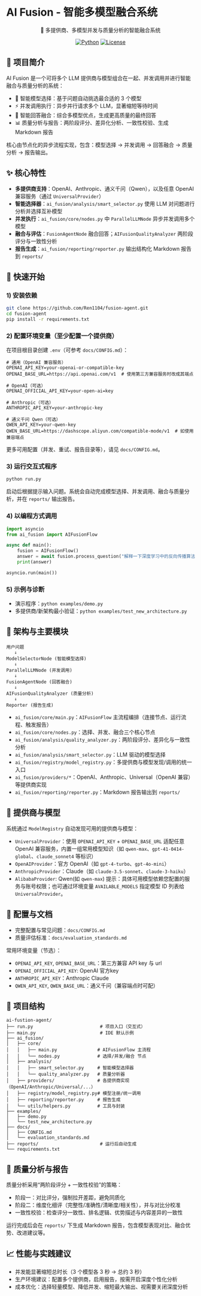# AI Fusion - 智能多模型融合系统

<div align="center">

🤖 多提供商、多模型并发与质量分析的智能融合系统

[![Python](https://img.shields.io/badge/Python-3.8+-blue.svg)](https://www.python.org/downloads/)
[![License](https://img.shields.io/badge/License-MIT-green.svg)](LICENSE)

</div>

## 📖 项目简介

AI Fusion 是一个可将多个 LLM 提供商与模型组合在一起、并发调用并进行智能融合与质量分析的系统：
- 🎯 智能模型选择：基于问题自动挑选最合适的 3 个模型
- ⚡ 并发调用执行：异步并行请求多个 LLM，显著缩短等待时间
- 🧠 智能回答融合：综合多模型优点，生成更高质量的最终回答
- 📊 质量分析与报告：两阶段评分、差异化分析、一致性校验、生成 Markdown 报告

核心由节点化的异步流程实现，包含：模型选择 → 并发调用 → 回答融合 → 质量分析 → 报告输出。

## ✨ 核心特性

- **多提供商支持**：OpenAI、Anthropic、通义千问（Qwen），以及任意 OpenAI 兼容服务（通过 `UniversalProvider`）
- **智能选择器**：`ai_fusion/analysis/smart_selector.py` 使用 LLM 对问题进行分析并选择互补模型
- **并发执行**：`ai_fusion/core/nodes.py` 中 `ParallelLLMNode` 异步并发调用多个模型
- **融合与评估**：`FusionAgentNode` 融合回答；`AIFusionQualityAnalyzer` 两阶段评分与一致性分析
- **报告生成**：`ai_fusion/reporting/reporter.py` 输出结构化 Markdown 报告到 `reports/`

## 🚀 快速开始

### 1) 安装依赖

```bash
git clone https://github.com/Ren1104/fusion-agent.git
cd fusion-agent
pip install -r requirements.txt
```

### 2) 配置环境变量（至少配置一个提供商）

在项目根目录创建 `.env`（可参考 `docs/CONFIG.md`）：

```env
# 通用（OpenAI 兼容服务）
OPENAI_API_KEY=your-openai-or-compatible-key
OPENAI_BASE_URL=https://api.openai.com/v1  # 使用第三方兼容服务时改成其端点

# OpenAI（可选）
OPENAI_OFFICIAL_API_KEY=your-open-ai=key

# Anthropic（可选）
ANTHROPIC_API_KEY=your-anthropic-key

# 通义千问 Qwen（可选）
QWEN_API_KEY=your-qwen-key
QWEN_BASE_URL=https://dashscope.aliyun.com/compatible-mode/v1  # 如使用兼容端点
```

更多可用配置（并发、重试、报告目录等），请见 `docs/CONFIG.md`。

### 3) 运行交互式程序

```bash
python run.py
```

启动后根据提示输入问题。系统会自动完成模型选择、并发调用、融合与质量分析，并在 `reports/` 输出报告。

### 4) 以编程方式调用

```python
import asyncio
from ai_fusion import AIFusionFlow

async def main():
    fusion = AIFusionFlow()
    answer = await fusion.process_question("解释一下深度学习中的反向传播算法")
    print(answer)

asyncio.run(main())
```

### 5) 示例与诊断

- 演示程序：`python examples/demo.py`
- 多提供商/新架构最小验证：`python examples/test_new_architecture.py`

## 🧩 架构与主要模块

```
用户问题
   ↓
ModelSelectorNode (智能模型选择)
   ↓
ParallelLLMNode (并发调用)
   ↓
FusionAgentNode (回答融合)
   ↓
AIFusionQualityAnalyzer (质量分析)
   ↓
Reporter (报告生成)
```

- `ai_fusion/core/main.py`：`AIFusionFlow` 主流程编排（连接节点、运行流程、触发报告）
- `ai_fusion/core/nodes.py`：选择、并发、融合三个核心节点
- `ai_fusion/analysis/quality_analyzer.py`：两阶段评分、差异化与一致性分析
- `ai_fusion/analysis/smart_selector.py`：LLM 驱动的模型选择
- `ai_fusion/registry/model_registry.py`：多提供商与模型发现/调用的统一入口
- `ai_fusion/providers/*`：OpenAI、Anthropic、Universal（OpenAI 兼容）等提供商实现
- `ai_fusion/reporting/reporter.py`：Markdown 报告输出到 `reports/`

## 🔌 提供商与模型

系统通过 `ModelRegistry` 自动发现可用的提供商与模型：
- `UniversalProvider`：使用 `OPENAI_API_KEY` + `OPENAI_BASE_URL` 适配任意 OpenAI 兼容服务，内置一组常用模型知识（如 `qwen-max`、`gpt-41-0414-global`、`claude_sonnet4` 等标识）
- `OpenAIProvider`：官方 OpenAI（如 `gpt-4-turbo`、`gpt-4o-mini`）
- `AnthropicProvider`：Claude（如 `claude-3.5-sonnet`、`claude-3-haiku`）
- `AlibabaProvider`: Qwen(如 `qwen-max`)
提示：具体可用模型依赖您配置的服务与账号权限；也可通过环境变量 `AVAILABLE_MODELS` 指定模型 ID 列表给 `UniversalProvider`。

## 🔧 配置与文档

- 完整配置与常见问题：`docs/CONFIG.md`
- 质量评估标准：`docs/evaluation_standards.md`

常用环境变量（节选）：
- `OPENAI_API_KEY`, `OPENAI_BASE_URL`：第三方兼容 API key 与 url
- `OPENAI_OFFICIAL_API_KEY`: OpenAI 官方key
- `ANTHROPIC_API_KEY`：Anthropic Claude
- `QWEN_API_KEY`, `QWEN_BASE_URL`：通义千问（兼容端点时可配）

## 📂 项目结构

```
ai-fustion-agent/
├── run.py                         # 项目入口（交互式）
├── main.py                        # IDE 默认示例
├── ai_fusion/
│   ├── core/
│   │   ├── main.py               # AIFusionFlow 主流程
│   │   └── nodes.py              # 选择/并发/融合 节点
│   ├── analysis/
│   │   ├── smart_selector.py     # 智能模型选择器
│   │   └── quality_analyzer.py   # 质量分析器
│   ├── providers/                # 各提供商实现（OpenAI/Anthropic/Universal/...）
│   ├── registry/model_registry.py# 模型注册/统一调用
│   ├── reporting/reporter.py     # 报告生成
│   └── utils/helpers.py          # 工具与封装
├── examples/
│   ├── demo.py
│   └── test_new_architecture.py
├── docs/
│   ├── CONFIG.md
│   └── evaluation_standards.md
├── reports/                       # 运行后自动生成
└── requirements.txt
```

## 🧪 质量分析与报告

质量分析采用“两阶段评分 + 一致性校验”的策略：
- 阶段一：对比评分，强制拉开差距，避免同质化
- 阶段二：维度化细评（完整性/准确性/清晰度/相关性），并与对比分校准
- 一致性校验：检查评分一致性、排名逻辑、优势描述与内容差异的一致性

运行完成后会在 `reports/` 下生成 Markdown 报告，包含模型表现对比、融合优势、改进建议等。

## 📈 性能与实践建议

- 并发能显著缩短总时长（3 个模型各 3 秒 → 总约 3 秒）
- 生产环境建议：配置多个提供商，启用报告，按需开启深度个性化分析
- 成本优化：选择轻量模型、降低并发、缩短最大输出、视需要关闭深度分析
